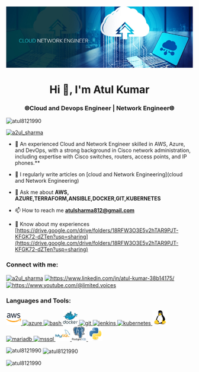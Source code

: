 ![logo](https://github.com/atul8121990/atul8121990/blob/main/banners.png)
<h1 align="center">Hi 👋, I'm Atul Kumar</h1>
<h3 align="center">🌐Cloud and Devops Engineer | Network Engineer🌐 </h3>

<p align="left"> <img src="https://komarev.com/ghpvc/?username=atul8121990&label=Profile%20views&color=0e75b6&style=flat" alt="atul8121990" /> </p>

<p align="left"> <a href="https://twitter.com/a2ul_sharma" target="blank"><img src="https://img.shields.io/twitter/follow/a2ul_sharma?logo=twitter&style=for-the-badge" alt="a2ul_sharma" /></a> </p>

- 🌱  An experienced Cloud and Network Engineer skilled in AWS, Azure, and DevOps, with a strong background in Cisco network administration, including expertise with Cisco switches, routers, access points, and IP phones.**

- 📝 I regularly write articles on [cloud and Network Engineering](cloud and Network Engineering)

- 💬 Ask me about **AWS, AZURE,TERRAFORM,ANSIBLE,DOCKER,GIT,KUBERNETES**

- 📫 How to reach me **atulsharma812@gmail.com**

- 📄 Know about my experiences [https://drive.google.com/drive/folders/18RFW3O3E5v2hTAR9PJT-KFGK72-dZTen?usp=sharing](https://drive.google.com/drive/folders/18RFW3O3E5v2hTAR9PJT-KFGK72-dZTen?usp=sharing)

<h3 align="left">Connect with me:</h3>
<p align="left">
<a href="https://twitter.com/a2ul_sharma" target="blank"><img align="center" src="https://raw.githubusercontent.com/rahuldkjain/github-profile-readme-generator/master/src/images/icons/Social/twitter.svg" alt="a2ul_sharma" height="30" width="40" /></a>
<a href="https://linkedin.com/in/https://www.linkedin.com/in/atul-kumar-38b14175/" target="blank"><img align="center" src="https://raw.githubusercontent.com/rahuldkjain/github-profile-readme-generator/master/src/images/icons/Social/linked-in-alt.svg" alt="https://www.linkedin.com/in/atul-kumar-38b14175/" height="30" width="40" /></a>
<a href="https://www.youtube.com/c/https://www.youtube.com/@limited.voices" target="blank"><img align="center" src="https://raw.githubusercontent.com/rahuldkjain/github-profile-readme-generator/master/src/images/icons/Social/youtube.svg" alt="https://www.youtube.com/@limited.voices" height="30" width="40" /></a>
</p>

<h3 align="left">Languages and Tools:</h3>
<p align="left"> <a href="https://aws.amazon.com" target="_blank" rel="noreferrer"> <img src="https://raw.githubusercontent.com/devicons/devicon/master/icons/amazonwebservices/amazonwebservices-original-wordmark.svg" alt="aws" width="40" height="40"/> </a> <a href="https://azure.microsoft.com/en-in/" target="_blank" rel="noreferrer"> <img src="https://www.vectorlogo.zone/logos/microsoft_azure/microsoft_azure-icon.svg" alt="azure" width="40" height="40"/> </a> <a href="https://www.gnu.org/software/bash/" target="_blank" rel="noreferrer"> <img src="https://www.vectorlogo.zone/logos/gnu_bash/gnu_bash-icon.svg" alt="bash" width="40" height="40"/> </a> <a href="https://www.docker.com/" target="_blank" rel="noreferrer"> <img src="https://raw.githubusercontent.com/devicons/devicon/master/icons/docker/docker-original-wordmark.svg" alt="docker" width="40" height="40"/> </a> <a href="https://git-scm.com/" target="_blank" rel="noreferrer"> <img src="https://www.vectorlogo.zone/logos/git-scm/git-scm-icon.svg" alt="git" width="40" height="40"/> </a> <a href="https://www.jenkins.io" target="_blank" rel="noreferrer"> <img src="https://www.vectorlogo.zone/logos/jenkins/jenkins-icon.svg" alt="jenkins" width="40" height="40"/> </a> <a href="https://kubernetes.io" target="_blank" rel="noreferrer"> <img src="https://www.vectorlogo.zone/logos/kubernetes/kubernetes-icon.svg" alt="kubernetes" width="40" height="40"/> </a> <a href="https://www.linux.org/" target="_blank" rel="noreferrer"> <img src="https://raw.githubusercontent.com/devicons/devicon/master/icons/linux/linux-original.svg" alt="linux" width="40" height="40"/> </a> <a href="https://mariadb.org/" target="_blank" rel="noreferrer"> <img src="https://www.vectorlogo.zone/logos/mariadb/mariadb-icon.svg" alt="mariadb" width="40" height="40"/> </a> <a href="https://www.microsoft.com/en-us/sql-server" target="_blank" rel="noreferrer"> <img src="https://www.svgrepo.com/show/303229/microsoft-sql-server-logo.svg" alt="mssql" width="40" height="40"/> </a> <a href="https://www.mysql.com/" target="_blank" rel="noreferrer"> <img src="https://raw.githubusercontent.com/devicons/devicon/master/icons/mysql/mysql-original-wordmark.svg" alt="mysql" width="40" height="40"/> </a> <a href="https://www.postgresql.org" target="_blank" rel="noreferrer"> <img src="https://raw.githubusercontent.com/devicons/devicon/master/icons/postgresql/postgresql-original-wordmark.svg" alt="postgresql" width="40" height="40"/> </a> <a href="https://www.python.org" target="_blank" rel="noreferrer"> <img src="https://raw.githubusercontent.com/devicons/devicon/master/icons/python/python-original.svg" alt="python" width="40" height="40"/> </a> </p>

<p><img align="left" src="https://github-readme-stats.vercel.app/api/top-langs?username=atul8121990&show_icons=true&locale=en&layout=compact" alt="atul8121990" /></p>

<p>&nbsp;<img align="center" src="https://github-readme-stats.vercel.app/api?username=atul8121990&show_icons=true&locale=en" alt="atul8121990" /></p>

<p><img align="center" src="https://github-readme-streak-stats.herokuapp.com/?user=atul8121990&" alt="atul8121990" /></p>
